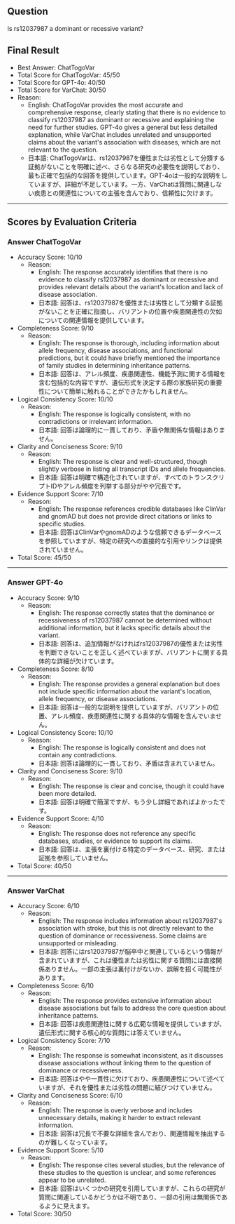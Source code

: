 ## Question

Is rs12037987 a dominant or recessive variant?

## Final Result

- Best Answer: ChatTogoVar
- Total Score for ChatTogoVar: 45/50
- Total Score for GPT-4o: 40/50
- Total Score for VarChat: 30/50
- Reason:
  - English: ChatTogoVar provides the most accurate and comprehensive response, clearly stating that there is no evidence to classify rs12037987 as dominant or recessive and explaining the need for further studies. GPT-4o gives a general but less detailed explanation, while VarChat includes unrelated and unsupported claims about the variant's association with diseases, which are not relevant to the question.
  - 日本語: ChatTogoVarは、rs12037987を優性または劣性として分類する証拠がないことを明確に述べ、さらなる研究の必要性を説明しており、最も正確で包括的な回答を提供しています。GPT-4oは一般的な説明をしていますが、詳細が不足しています。一方、VarChatは質問に関連しない疾患との関連性についての主張を含んでおり、信頼性に欠けます。

---

## Scores by Evaluation Criteria

### Answer ChatTogoVar
- Accuracy Score: 10/10
  - Reason: 
    - English: The response accurately identifies that there is no evidence to classify rs12037987 as dominant or recessive and provides relevant details about the variant's location and lack of disease association.
    - 日本語: 回答は、rs12037987を優性または劣性として分類する証拠がないことを正確に指摘し、バリアントの位置や疾患関連性の欠如についての関連情報を提供しています。
- Completeness Score: 9/10
  - Reason: 
    - English: The response is thorough, including information about allele frequency, disease associations, and functional predictions, but it could have briefly mentioned the importance of family studies in determining inheritance patterns.
    - 日本語: 回答は、アレル頻度、疾患関連性、機能予測に関する情報を含む包括的な内容ですが、遺伝形式を決定する際の家族研究の重要性について簡単に触れることができたかもしれません。
- Logical Consistency Score: 10/10
  - Reason: 
    - English: The response is logically consistent, with no contradictions or irrelevant information.
    - 日本語: 回答は論理的に一貫しており、矛盾や無関係な情報はありません。
- Clarity and Conciseness Score: 9/10
  - Reason: 
    - English: The response is clear and well-structured, though slightly verbose in listing all transcript IDs and allele frequencies.
    - 日本語: 回答は明確で構造化されていますが、すべてのトランスクリプトIDやアレル頻度を列挙する部分がやや冗長です。
- Evidence Support Score: 7/10
  - Reason: 
    - English: The response references credible databases like ClinVar and gnomAD but does not provide direct citations or links to specific studies.
    - 日本語: 回答はClinVarやgnomADのような信頼できるデータベースを参照していますが、特定の研究への直接的な引用やリンクは提供されていません。
- Total Score: 45/50

---

### Answer GPT-4o
- Accuracy Score: 9/10
  - Reason: 
    - English: The response correctly states that the dominance or recessiveness of rs12037987 cannot be determined without additional information, but it lacks specific details about the variant.
    - 日本語: 回答は、追加情報がなければrs12037987の優性または劣性を判断できないことを正しく述べていますが、バリアントに関する具体的な詳細が欠けています。
- Completeness Score: 8/10
  - Reason: 
    - English: The response provides a general explanation but does not include specific information about the variant's location, allele frequency, or disease associations.
    - 日本語: 回答は一般的な説明を提供していますが、バリアントの位置、アレル頻度、疾患関連性に関する具体的な情報を含んでいません。
- Logical Consistency Score: 10/10
  - Reason: 
    - English: The response is logically consistent and does not contain any contradictions.
    - 日本語: 回答は論理的に一貫しており、矛盾は含まれていません。
- Clarity and Conciseness Score: 9/10
  - Reason: 
    - English: The response is clear and concise, though it could have been more detailed.
    - 日本語: 回答は明確で簡潔ですが、もう少し詳細であればよかったです。
- Evidence Support Score: 4/10
  - Reason: 
    - English: The response does not reference any specific databases, studies, or evidence to support its claims.
    - 日本語: 回答は、主張を裏付ける特定のデータベース、研究、または証拠を参照していません。
- Total Score: 40/50

---

### Answer VarChat
- Accuracy Score: 6/10
  - Reason: 
    - English: The response includes information about rs12037987's association with stroke, but this is not directly relevant to the question of dominance or recessiveness. Some claims are unsupported or misleading.
    - 日本語: 回答にはrs12037987が脳卒中と関連しているという情報が含まれていますが、これは優性または劣性に関する質問には直接関係ありません。一部の主張は裏付けがないか、誤解を招く可能性があります。
- Completeness Score: 6/10
  - Reason: 
    - English: The response provides extensive information about disease associations but fails to address the core question about inheritance patterns.
    - 日本語: 回答は疾患関連性に関する広範な情報を提供していますが、遺伝形式に関する核心的な質問には答えていません。
- Logical Consistency Score: 7/10
  - Reason: 
    - English: The response is somewhat inconsistent, as it discusses disease associations without linking them to the question of dominance or recessiveness.
    - 日本語: 回答はやや一貫性に欠けており、疾患関連性について述べていますが、それを優性または劣性の問題に結びつけていません。
- Clarity and Conciseness Score: 6/10
  - Reason: 
    - English: The response is overly verbose and includes unnecessary details, making it harder to extract relevant information.
    - 日本語: 回答は冗長で不要な詳細を含んでおり、関連情報を抽出するのが難しくなっています。
- Evidence Support Score: 5/10
  - Reason: 
    - English: The response cites several studies, but the relevance of these studies to the question is unclear, and some references appear to be unrelated.
    - 日本語: 回答はいくつかの研究を引用していますが、これらの研究が質問に関連しているかどうかは不明であり、一部の引用は無関係であるように見えます。
- Total Score: 30/50